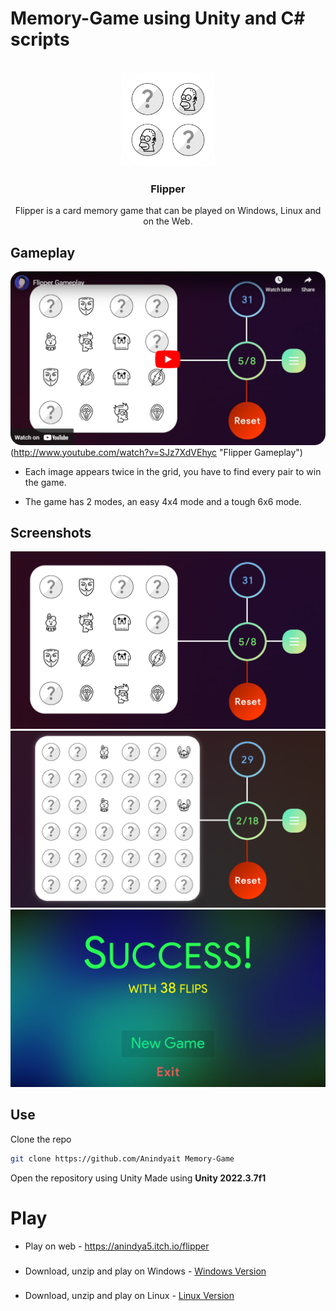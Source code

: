 # Memory-Game using Unity and C# scripts
 

 <!-- PROJECT LOGO -->
<br />
<div align="center">
    <img src="Pictures\Flipper.png" alt="Logo" width="150">
    <h3 align="center">Flipper</h3>
    <p>Flipper is a card memory game that can be played on Windows, Linux and on the Web. </p>
</div>

## Gameplay

![GAMEPLAY](Pictures\yt.png)(http://www.youtube.com/watch?v=SJz7XdVEhyc "Flipper Gameplay")

- Each image appears twice in the grid, you have to find every pair to win the game.

- The game has 2 modes, an easy 4x4 mode and a tough 6x6 mode.

## Screenshots

![4x4 Grid](Pictures/4x4game.png)
![6x6 Grid](Pictures/6x6game.png)
![Success](Pictures/success.png)

## Use
Clone the repo
```sh
git clone https://github.com/Anindyait Memory-Game
``` 
Open the repository using Unity
Made using <b>Unity 2022.3.7f1</b>
# Play
- Play on web - https://anindya5.itch.io/flipper
###
- Download, unzip and play on Windows - <a href="https://github.com/Anindyait/Memory-Game/releases/download/Windows/Windows.zip">Windows Version</a>
###
- Download, unzip and play on Linux - <a href="https://github.com/Anindyait/Memory-Game/releases/download/Linux/Linux.zip">Linux Version</a>


